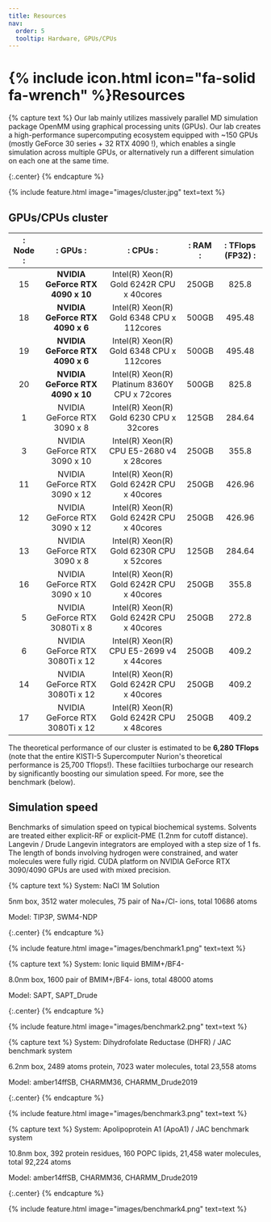 ```yaml
---
title: Resources
nav:
  order: 5
  tooltip: Hardware, GPUs/CPUs
---
```


# {% include icon.html icon="fa-solid fa-wrench" %}Resources

{% capture text %}
Our lab mainly utilizes massively parallel MD simulation package OpenMM using graphical processing units (GPUs). Our lab creates a high-performance supercomputing ecosystem equipped with ~150 GPUs (mostly GeForce 30 series + 32 RTX 4090 !), which enables a single simulation across multiple GPUs, or alternatively run a different simulation on each one at the same time.

{:.center}
{% endcapture %}

{%
  include feature.html
  image="images/cluster.jpg"
  text=text
%}

## GPUs/CPUs cluster

|:  Node  :|:                  GPUs               :|:                          CPUs                     :|:    RAM   :|:   TFlops (FP32)  :|
|:--------:|:-------------------------------------:|:---------------------------------------------------:|:----------:|:------------------:|
|    15    |   **NVIDIA GeForce RTX 4090   x 10**  |    Intel(R) Xeon(R) Gold 6242R CPU     x 40cores    |    250GB   |        825.8       |
|    18    |   **NVIDIA GeForce RTX 4090   x 6**   |    Intel(R) Xeon(R) Gold 6348  CPU     x 112cores   |    500GB   |       495.48       |
|    19    |   **NVIDIA GeForce RTX 4090   x 6**   |    Intel(R) Xeon(R) Gold 6348  CPU     x 112cores   |    500GB   |       495.48       |
|    20    |   **NVIDIA GeForce RTX 4090   x 10**  |    Intel(R) Xeon(R) Platinum 8360Y CPU x 72cores    |    500GB   |        825.8       |
|    1     |     NVIDIA GeForce RTX 3090   x 8     |    Intel(R) Xeon(R) Gold 6230  CPU     x 32cores    |    125GB   |       284.64       | 
|    3     |     NVIDIA GeForce RTX 3090   x 10    |    Intel(R) Xeon(R) CPU E5-2680 v4     x 28cores    |    250GB   |        355.8       |
|    11    |     NVIDIA GeForce RTX 3090   x 12    |    Intel(R) Xeon(R) Gold 6242R CPU     x 40cores    |    250GB   |       426.96       |
|    12    |     NVIDIA GeForce RTX 3090   x 12    |    Intel(R) Xeon(R) Gold 6242R CPU     x 40cores    |    250GB   |       426.96       |
|    13    |     NVIDIA GeForce RTX 3090   x 8     |    Intel(R) Xeon(R) Gold 6230R CPU     x 52cores    |    125GB   |       284.64       | 
|    16    |     NVIDIA GeForce RTX 3090   x 10    |    Intel(R) Xeon(R) Gold 6242R CPU     x 40cores    |    250GB   |        355.8       |
|    5     |     NVIDIA GeForce RTX 3080Ti x 8     |    Intel(R) Xeon(R) Gold 6242R CPU     x 40cores    |    250GB   |        272.8       |
|    6     |     NVIDIA GeForce RTX 3080Ti x 12    |    Intel(R) Xeon(R) CPU E5-2699 v4     x 44cores    |    250GB   |        409.2       |
|    14    |     NVIDIA GeForce RTX 3080Ti x 12    |    Intel(R) Xeon(R) Gold 6242R CPU     x 40cores    |    250GB   |        409.2       |
|    17    |     NVIDIA GeForce RTX 3080Ti x 12    |    Intel(R) Xeon(R) Gold 6242R CPU     x 48cores    |    250GB   |        409.2       |

The theoretical performance of our cluster is estimated to be **6,280 TFlops** (note that the entire KISTI-5 Supercomputer Nurion's theoretical performance is 25,700 Tflops!). These faciltiies turbocharge our research by significantly boosting our simulation speed. For more, see the benchmark (below).


## Simulation speed

Benchmarks of simulation speed on typical biochemical systems. Solvents are treated either explicit-RF or explicit-PME (1.2nm for cutoff distance). Langevin / Drude Langevin integrators are employed with a step size of 1 fs. The length of bonds involving hydrogen were constrained, and water molecules were fully rigid. CUDA platform on NVIDIA GeForce RTX 3090/4090 GPUs are used with mixed precision.

{% capture text %}
System: NaCl 1M Solution 

5nm box, 3512 water molecules, 75 pair of Na+/Cl- ions, total 10686 atoms

Model: TIP3P, SWM4-NDP

{:.center}
{% endcapture %}

{%
  include feature.html
  image="images/benchmark1.png"
  text=text
%}

{% capture text %}
System: Ionic liquid BMIM+/BF4- 

8.0nm box, 1600 pair of BMIM+/BF4- ions, total 48000 atoms

Model: SAPT, SAPT_Drude

{:.center}
{% endcapture %}

{%
  include feature.html
  image="images/benchmark2.png"
  text=text
%}

{% capture text %}
System: Dihydrofolate Reductase (DHFR) / JAC benchmark system

6.2nm box, 2489 atoms protein, 7023 water molecules, total 23,558 atoms

Model: amber14ffSB, CHARMM36, CHARMM_Drude2019

{:.center}
{% endcapture %}

{%
  include feature.html
  image="images/benchmark3.png"
  text=text
%}

{% capture text %}
System: Apolipoprotein A1 (ApoA1) / JAC benchmark system

10.8nm box, 392 protein residues, 160 POPC lipids, 21,458 water molecules, total 92,224 atoms

Model: amber14ffSB, CHARMM36, CHARMM_Drude2019

{:.center}
{% endcapture %}

{%
  include feature.html
  image="images/benchmark4.png"
  text=text
%}


